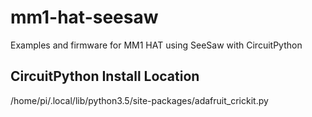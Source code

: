 # mm1-hat-seesaw
Examples and firmware for MM1 HAT using SeeSaw with CircuitPython


## CircuitPython Install Location
/home/pi/.local/lib/python3.5/site-packages/adafruit_crickit.py


